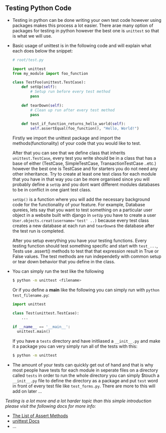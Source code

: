 ## Testing Python Code

- Testing in python can be done writing your own test code however using packages makes this process a lot easier. There arae many option of packages for testing in python however the best one is `unittest` so that is what we will use.

- Basic usage of unittest is in the following code and will explain what each does below the snippet:
  ```python
  # root/test.py
  
  import unittest
  from my_module import foo_function
  
  class TestFoo(unittest.TestCase):
      def setUp(self):
          # Setup run before every test method
          pass
      
      def tearDown(self):
          # Clean up run after every test method
          pass
          
      def test_if_function_returns_hello_world(self):
          self.assertEqual(foo_function(), "Hello, World!")   
  ```
  Firstly we import the unittest package and import the methods(functionality) of  your code that you would like to test.
  
  After that you can see that we define class that inherits `unittest.TestCase`, every test you write should be in a class that has a base of either (TestCase, SimpleTestCase, TransactionTestCase ..etc.) however the best one is TestCase and for starters you do not need any other inheritance. Try to create at least one test class for each module that you have in that way you can be more organised since you will probably define a `setUp` and you dont want different modules databases to be in conflict in one giant test class.
  
  `setUp()` is a function where you will add the necessary background code for the functionality of your feature. For example, Database qureies, lets say that you want to test something on a particular user object in a website built with django in `setUp` you have to create a user `User.objects.creat(username='test' ..)` because every test class creates a new database at each run and `tearDown`s the database after the test run is completed.
  
  After you setup everything you have your testing functions. Every testing function should test something specific and start with `test_...`, Tests use .assert() methods to test that that expression result in True or False values. The test methods are run independetly with common setup or tear down behavior that you define in the class.
  
- You can simply run the test like the following
  ```bash
  $ python -m unittest <filename>
  ```
  Or if you define a __main__ like the following you can simply run with `python test_filename.py`:
  ```python
  import unittest 
  
  class Test(unittest.TestCase):
      ...
      
  if __name__ == '__main__':
    unittest.main()
  ```
  If you have a `tests` directory and have initliased a `__init__.py` and make it a package you can very simply run all of the tests with this:
  ```bash
  $ python -m unittest
  ```
  
- The amount of your tests can quickly get out of hand and that is why most people have tests for each module in seperate files on a directory called `tests` in order to run the whole directory you can simply $touch a `__init__.py` file to define the directory as a package and put `test` word in front of every test file like `test_forms.py`. There are more to this will add on later ...


*Testing is a lot more and a lot harder topic than this simple introduction please visit the following docs for more info:*
- [The List of Assert Methods](https://docs.python.org/3/library/unittest.html#assert-methods)
- [unittest Docs](https://docs.python.org/3/library/unittest.html)
- ...
  
